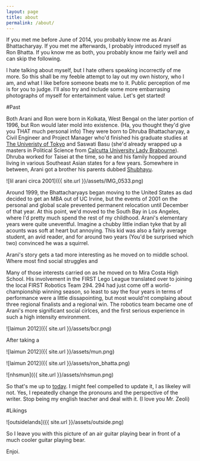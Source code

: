 ```yaml
---
layout: page
title: about
permalink: /about/
---
```


If you met me before June of 2014, you probably know me as Arani Bhattacharyay. If you met me afterwards, I probably introduced myself as Ron Bhatta. If you know me as both, you probably know me fairly well and can skip the following. 

I hate talking about myself, but I hate others speaking incorrectly of me more. So this shall be my feeble attempt to lay out my own history, who I am, and what I like before someone beats me to it. Public perception of me is for you to judge. I'll also try and include some more embarrasing photographs of myself for entertainment value. Let's get started!

#Past

Both Arani and Ron were born in Kolkata, West Bengal on the later portion of 1996, but Ron would later mold into existence. (Ha, you thought they'd give you THAT much personal info) They were born to Dhruba Bhattacharyay, a Civil Engineer and Project Manager who'd finished his graduate studies at [The Univeristy of Tokyo](http://www.u-tokyo.ac.jp/en/index.html) and Saswati Basu (she'd already wrapped up a masters in Political Science from [Calcutta University Lady Brabourne](http://www.ladybrabourne.com/)). Dhruba worked for Taisei at the time, so he and his family hopped around living in various Southeast Asian states for a few years. Somewhere in between, Arani got a brother his parents dubbed [Shubhayu](https://www.facebook.com/shubhayu.bhattacharyay).

![lil arani circa 2001]({{ site.url }}/assets/IMG_0533.png)

Around 1999, the Bhattacharyays began moving to the United States as dad decided to get an MBA out of UC Irvine, but the events of 2001 on the personal and global scale prevented permanent relocation until December of that year. At this point, we'd moved to the South Bay in Los Angeles, where I'd pretty much spend the rest of my childhood. Arani's elementary years were quite uneventful. Imagine a chubby little indian tyke that by all acounts was soft at heart but annoying. This kid was also a fairly average student, an avid reader, and for around two years (You'd be surprised which two) convinced he was a squirrel. 

Arani's story gets a tad more interesting as he moved on to middle school. Where most find social struggles and

Many of those interests carried on as he moved on to Mira Costa High School. His involvement in the FIRST Lego League translated over to joining the local FIRST Robotics Team 294. 294 had just come off a world-championship winning season, so least to say the four years in terms of performance were a little dissapointing, but most would'nt complaing about three regional finalists and a regional win. The robotics team became one of Arani's more significant social cirlces, and the first serious experience in such a high intensity environment. 

![laimun 2012]({{ site.url }}/assets/bcr.png)

After taking a 

![laimun 2012]({{ site.url }}/assets/mun.png)


![laimun 2012]({{ site.url }}/assets/ron_bhatta.png)


![nhsmun]({{ site.url }}/assets/nhsmun.png)

So that's me up to [today](http://money.cnn.com/2016/01/07/investing/stocks-markets-dow-china/). I might feel compelled to update it, I as likeley will not. Yes, I repeatedly change the pronouns and the perspective of the writer. Stop being my english teacher and deal with it. (I love you Mr. Zeoli)

#Likings




![outsidelands]({{ site.url }}/assets/outside.png)

So I leave you with this picture of an air guitar playing bear in front of a much cooler guitar playing bear.

Enjoi.
